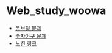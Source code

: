 # Web_study_woowa
<ul>
<li> <a href = "https://github.com/woowacourse-precourse/javascript-onboarding" target ="_blank"> 온보딩 문제</a> </li>
<li>  <a href = "https://github.com/woowacourse-precourse/javascript-baseball" target ="_blank"> 숫자야구 문제</a> </li>
<li>  <a href = "https://locrian-sneezeweed-244.notion.site/a353fea28467455bac5f65543c66d54c" target ="_blank"> 노션 링크</a> </li>
</ul>
